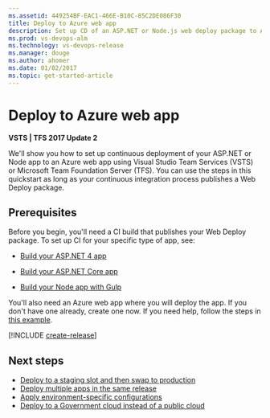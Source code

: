 ```yaml
---
ms.assetid: 449254BF-EAC1-466E-B10C-85C2DE086F30
title: Deploy to Azure web app
description: Set up CD of an ASP.NET or Node.js web deploy package to Azure App Services from Release Management
ms.prod: vs-devops-alm
ms.technology: vs-devops-release
ms.manager: douge
ms.author: ahomer
ms.date: 01/02/2017
ms.topic: get-started-article
---
```


# Deploy to Azure web app

**VSTS | TFS 2017 Update 2**

We'll show you how to set up continuous deployment of your ASP.NET or Node app to an Azure web app using
Visual Studio Team Services (VSTS) or Microsoft Team Foundation Server (TFS). You can use the steps in this quickstart
as long as your continuous integration process publishes a Web Deploy package.

## Prerequisites

Before you begin, you'll need a CI build that publishes your Web Deploy package. To set up CI for your specific type of app, see:

* [Build your ASP.NET 4 app](../aspnet/build-aspnet-4.md)

* [Build your ASP.NET Core app](../aspnet/build-aspnet-core.md)

* [Build your Node app with Gulp](../nodejs/build-gulp.md)

You'll also need an Azure web app where you will deploy the app.
If you don't have one already, create one now. If you need help, follow the
steps in [this example](../../apps/cd/azure/aspnet-core-to-azure-webapp.md#create-webapp-portal).

[!INCLUDE [create-release](../_shared/create-release.md)]

## Next steps

* [Deploy to a staging slot and then swap to production](howto-webdeploy-webapps.md#swapslots)
* [Deploy multiple apps in the same release](howto-webdeploy-webapps.md#multipleapps)
* [Apply environment-specific configurations](howto-webdeploy-webapps.md#configenvir)
* [Deploy to a Government cloud instead of a public cloud](howto-webdeploy-webapps.md#govtcloud)
